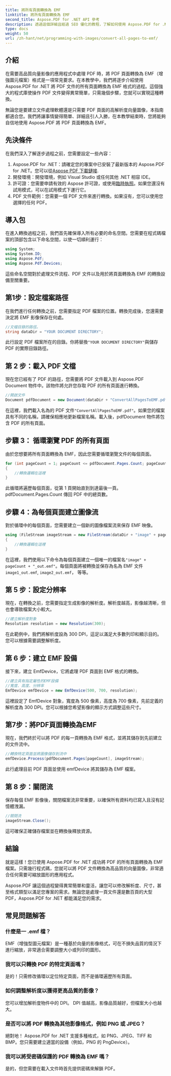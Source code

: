 ```yaml
---
title: 將所有頁面轉換為 EMF
linktitle: 將所有頁面轉換為 EMF
second_title: Aspose.PDF for .NET API 參考
description: 透過這個詳細且經過 SEO 優化的教程，了解如何使用 Aspose.PDF for .NET 將 PDF 的所有頁面轉換為 EMF 格式。
type: docs
weight: 50
url: /zh-hant/net/programming-with-images/convert-all-pages-to-emf/
---
```

## 介紹

在需要高品質向量影像的應用程式中處理 PDF 時，將 PDF 頁面轉換為 EMF（增強圖元檔案）格式是一項常見要求。在本教學中，我們將逐步介紹使用 Aspose.PDF for .NET 將 PDF 文件的所有頁面轉換為 EMF 格式的過程。這個強大的程式庫使操作 PDF 文件變得異常簡單，只需幾個步驟，您就可以實現這種轉換。

無論您是要建立文件處理軟體還是只需要 PDF 頁面的高解析度向量圖像，本指南都適合您。我們將讓事情變得簡單、詳細且引人入勝，在本教學結束時，您將能夠自信地使用 Aspose.PDF 將 PDF 頁面轉換為 EMF。

## 先決條件

在我們深入了解逐步過程之前，您需要設定一些內容：

1.  Aspose.PDF for .NET：請確定您的專案中已安裝了最新版本的 Aspose.PDF for .NET。您可以從[Aspose PDF 下載鏈接](https://releases.aspose.com/pdf/net/).
2. 開發環境：開發環境，例如 Visual Studio 或任何其他 .NET 相容 IDE。
3. 許可證：您需要申請有效的 Aspose 許可證，或使用[臨時執照](https://purchase.aspose.com/temporary-license/)。如果您還沒有試用模式，可以在試用模式下運行它。
4. PDF 文件範例：您需要一個 PDF 文件來進行轉換。如果沒有，您可以使用您選擇的任何 PDF。

## 導入包

在進入轉換過程之前，我們首先確保導入所有必要的命名空間。您需要在程式碼檔案的頂部包含以下命名空間，以使一切順利運行：

```csharp
using System;
using System.IO;
using Aspose.Pdf;
using Aspose.Pdf.Devices;
```

這些命名空間對於處理文件流程、PDF 文件以及用於將頁面轉換為 EMF 的轉換設備至關重要。

## 第1步：設定檔案路徑

在我們進行任何轉換之前，您需要指定 PDF 檔案的位置。轉換完成後，您還需要決定將 EMF 影像保存在何處。

```csharp
//文檔目錄的路徑。
string dataDir = "YOUR DOCUMENT DIRECTORY";
```

此行設定 PDF 檔案所在的目錄。你將替換`"YOUR DOCUMENT DIRECTORY"`與儲存 PDF 的實際目錄路徑。

## 第 2 步：載入 PDF 文檔

現在您已經有了 PDF 的路徑，您需要將 PDF 文件載入到 Aspose.PDF Document 物件中。該物件將允許您存取 PDF 的所有頁面進行轉換。

```csharp
//開啟文件
Document pdfDocument = new Document(dataDir + "ConvertAllPagesToEMF.pdf");
```

在這裡，我們載入名為的 PDF 文件`"ConvertAllPagesToEMF.pdf"`。如果您的檔案具有不同的名稱，請確保相應地更新檔案名稱。載入後，pdfDocument 物件將包含 PDF 的所有頁面。

## 步驟 3： 循環瀏覽 PDF 的所有頁面

由於您想要將所有頁面轉換為 EMF，因此您需要循環瀏覽文件的每個頁面。

```csharp
for (int pageCount = 1; pageCount <= pdfDocument.Pages.Count; pageCount++)
{
    //轉換邏輯在這裡
}
```

此循環將遍歷每個頁面，從第 1 頁開始直到到達最後一頁。 pdfDocument.Pages.Count 傳回 PDF 中的總頁數。

## 步驟 4：為每個頁面建立圖像流

對於循環中的每個頁面，您需要建立一個新的圖像檔案流來保存 EMF 映像。

```csharp
using (FileStream imageStream = new FileStream(dataDir + "image" + pageCount + "_out" + ".emf", FileMode.Create))
{
    //轉換邏輯在這裡
}
```

在這裡，我們使用以下命令為每個頁面建立一個唯一的檔案名`"image" + pageCount + "_out.emf"`。每個頁面將被轉換並保存為名為 EMF 文件`image1_out.emf`, `image2_out.emf`， 等等。

## 第 5 步：設定分辨率

現在，在轉換之前，您需要指定生成影像的解析度。解析度越高，影像越清晰，但也會導致檔案大小較大。

```csharp
//建立解析度對象
Resolution resolution = new Resolution(300);
```

在此範例中，我們將解析度設為 300 DPI，這足以滿足大多數列印和顯示目的。您可以根據需要調整解析度。

## 第 6 步：建立 EMF 設備

接下來，建立 EmfDevice，它將處理 PDF 頁面到 EMF 格式的轉換。

```csharp
//建立具有指定屬性的EMF設備
//寬度、高度、分辨率
EmfDevice emfDevice = new EmfDevice(500, 700, resolution);
```

這裡設定了 EmfDevice 對象，寬度為 500 像素，高度為 700 像素，先前定義的解析度為 300 DPI。您可以根據您希望影像的顯示方式調整這些尺寸。

## 第7步：將PDF頁面轉換為EMF

現在，我們終於可以將 PDF 的每一頁轉換為 EMF 格式，並將其儲存到先前建立的文件流中。

```csharp
//轉換特定頁面並將圖像儲存到流中
emfDevice.Process(pdfDocument.Pages[pageCount], imageStream);
```

此行處理目前 PDF 頁面並使用 emfDevice 將其儲存為 EMF 檔案。

## 第 8 步：關閉流

保存每個 EMF 影像後，關閉檔案流非常重要，以確保所有資料均已寫入且沒有記憶體洩漏。

```csharp
//關閉流
imageStream.Close();
```

這可確保正確儲存檔案並在轉換後釋放資源。

## 結論

就是這樣！您已使用 Aspose.PDF for .NET 成功將 PDF 的所有頁面轉換為 EMF 檔案。只需幾行程式碼，您就可以將 PDF 文件轉換為高品質的向量圖像，非常適合任何需要可縮放圖形的應用程式。

Aspose.PDF 讓這個過程變得異常簡單和靈活，讓您可以修改解析度、尺寸，甚至格式類型以滿足您專案的需求。無論您是處理一頁文件還是數百頁的大型 PDF，Aspose.PDF for .NET 都能滿足您的需求。

## 常見問題解答

### 什麼是一 .emf 檔？
EMF（增強型圖元檔案）是一種基於向量的影像格式，可在不損失品質的情況下進行縮放，非常適合需要調整大小或列印的圖形。

### 我可以只轉換 PDF 的特定頁面嗎？
是的！只需修改循環以定位特定頁面，而不是循環遍歷所有頁面。

### 如何調整解析度以獲得更高品質的影像？
您可以增加解析度物件中的 DPI。 DPI 值越高，影像品質越好，但檔案大小也越大。

### 是否可以將 PDF 轉換為其他影像格式，例如 PNG 或 JPEG？
絕對地！ Aspose.PDF for .NET 支援多種格式，如 PNG、JPEG、TIFF 和 BMP。您只需要建立適當的設備（例如，PNG 的 PngDevice）。

### 我可以將受密碼保護的 PDF 轉換為 EMF 嗎？
是的，但您需要在載入文件時首先提供密碼來解鎖 PDF。